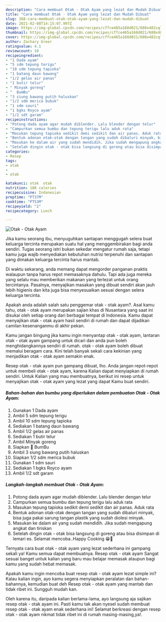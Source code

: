 ```yaml
---
description: "Cara membuat Otak - Otak Ayam yang lezat dan Mudah Dibuat"
title: "Cara membuat Otak - Otak Ayam yang lezat dan Mudah Dibuat"
slug: 368-cara-membuat-otak-otak-ayam-yang-lezat-dan-mudah-dibuat
date: 2021-02-08T14:15:07.997Z
image: https://img-global.cpcdn.com/recipes/cffce465a168d021/680x482cq70/otak-otak-ayam-foto-resep-utama.jpg
thumbnail: https://img-global.cpcdn.com/recipes/cffce465a168d021/680x482cq70/otak-otak-ayam-foto-resep-utama.jpg
cover: https://img-global.cpcdn.com/recipes/cffce465a168d021/680x482cq70/otak-otak-ayam-foto-resep-utama.jpg
author: Zachary Greer
ratingvalue: 4.1
reviewcount: 10
recipeingredient:
- "1 Dada ayam"
- "5 sdm tepung terigu"
- "10 sdm tepung tapioka"
- "1 batang daun bawang"
- "1/2 gelas air panas"
- "1 butir telur"
- " Minyak goreng"
- "  BumBu"
- "3 siung bawang putih haluskan"
- "1/2 sdm merica bubuk"
- "1 sdm sauri"
- "1 bgks Royco ayam"
- "1/2 sdt garam"
recipeinstructions:
- "Potong dada ayam agar mudah diblender. Lalu blender dengan telur"
- "Campurkan semua bumbu dan tepung terigu lalu aduk rata"
- "Masukan tepung tapioka sedikit demi sedikit dan air panas. Aduk rata"
- "Bentuk adonan otak-otak dengan tangan yang sudah dibaluri minyak, bisa juga pakai sarung tangan plastik yang sudah diolesi minyak."
- "Masukan ke dalam air yang sudah mendidih. Jika sudah mengapung angkat dan tiriskan"
- "Setelah dingin otak - otak bisa langsung di goreng atau bisa disimpan di lemari es. Selamat mencoba..Happy Cooking 😁🤗"
categories:
- Resep
tags:
- otak
- 
- otak

katakunci: otak  otak 
nutrition: 188 calories
recipecuisine: Indonesian
preptime: "PT37M"
cooktime: "PT53M"
recipeyield: "2"
recipecategory: Lunch

---
```



![Otak - Otak Ayam](https://img-global.cpcdn.com/recipes/cffce465a168d021/680x482cq70/otak-otak-ayam-foto-resep-utama.jpg)

Jika kamu seorang ibu, menyuguhkan santapan menggugah selera buat keluarga tercinta merupakan suatu hal yang menggembirakan bagi anda sendiri. Tugas seorang istri bukan sekedar mengatur rumah saja, tetapi kamu juga wajib menyediakan kebutuhan nutrisi terpenuhi dan santapan yang dimakan keluarga tercinta harus mantab.

Di waktu  sekarang, anda memang dapat mengorder panganan praktis walaupun tanpa harus repot memasaknya dahulu. Tapi ada juga mereka yang selalu mau memberikan makanan yang terlezat untuk orang tercintanya. Pasalnya, menyajikan masakan yang dibuat sendiri akan jauh lebih higienis dan kita juga bisa menyesuaikan sesuai dengan selera keluarga tercinta. 



Apakah anda adalah salah satu penggemar otak - otak ayam?. Asal kamu tahu, otak - otak ayam merupakan sajian khas di Nusantara yang saat ini disukai oleh setiap orang dari berbagai tempat di Indonesia. Kamu dapat menyajikan otak - otak ayam hasil sendiri di rumah dan dapat dijadikan camilan kesenanganmu di akhir pekan.

Kamu jangan bingung jika kamu ingin menyantap otak - otak ayam, lantaran otak - otak ayam gampang untuk dicari dan anda pun boleh menghidangkannya sendiri di rumah. otak - otak ayam boleh dibuat memalui beragam cara. Kini telah banyak sekali cara kekinian yang menjadikan otak - otak ayam semakin enak.

Resep otak - otak ayam pun gampang dibuat, lho. Anda jangan repot-repot untuk membeli otak - otak ayam, karena Kalian dapat menyiapkan di rumah sendiri. Untuk Kalian yang mau membuatnya, berikut ini resep untuk menyajikan otak - otak ayam yang lezat yang dapat Kamu buat sendiri.

<!--inarticleads1-->

##### Bahan-bahan dan bumbu yang diperlukan dalam pembuatan Otak - Otak Ayam:

1. Gunakan 1 Dada ayam
1. Ambil 5 sdm tepung terigu
1. Ambil 10 sdm tepung tapioka
1. Sediakan 1 batang daun bawang
1. Ambil 1/2 gelas air panas
1. Sediakan 1 butir telur
1. Ambil  Minyak goreng
1. Siapkan  🖤 BumBu
1. Ambil 3 siung bawang putih haluskan
1. Siapkan 1/2 sdm merica bubuk
1. Gunakan 1 sdm sauri
1. Sediakan 1 bgks Royco ayam
1. Ambil 1/2 sdt garam




<!--inarticleads2-->

##### Langkah-langkah membuat Otak - Otak Ayam:

1. Potong dada ayam agar mudah diblender. Lalu blender dengan telur
1. Campurkan semua bumbu dan tepung terigu lalu aduk rata
1. Masukan tepung tapioka sedikit demi sedikit dan air panas. Aduk rata
1. Bentuk adonan otak-otak dengan tangan yang sudah dibaluri minyak, bisa juga pakai sarung tangan plastik yang sudah diolesi minyak.
1. Masukan ke dalam air yang sudah mendidih. Jika sudah mengapung angkat dan tiriskan
1. Setelah dingin otak - otak bisa langsung di goreng atau bisa disimpan di lemari es. Selamat mencoba..Happy Cooking 😁🤗




Ternyata cara buat otak - otak ayam yang lezat sederhana ini gampang sekali ya! Kamu semua dapat membuatnya. Resep otak - otak ayam Sangat sesuai banget untuk kalian yang baru mau belajar memasak ataupun bagi kamu yang sudah hebat memasak.

Apakah kamu ingin mencoba buat resep otak - otak ayam lezat simple ini? Kalau kalian ingin, ayo kamu segera menyiapkan peralatan dan bahan-bahannya, kemudian buat deh Resep otak - otak ayam yang mantab dan tidak ribet ini. Sungguh mudah kan. 

Oleh karena itu, daripada kalian berlama-lama, ayo langsung aja sajikan resep otak - otak ayam ini. Pasti kamu tak akan nyesel sudah membuat resep otak - otak ayam enak sederhana ini! Selamat berkreasi dengan resep otak - otak ayam nikmat tidak ribet ini di rumah masing-masing,ya!.

